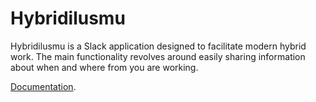 # Hybridilusmu

Hybridilusmu is a Slack application designed to facilitate modern hybrid work. The main functionality revolves around easily sharing information about when and where from you are working.

[Documentation](https://funidata.github.io/hybridilusmu/).
